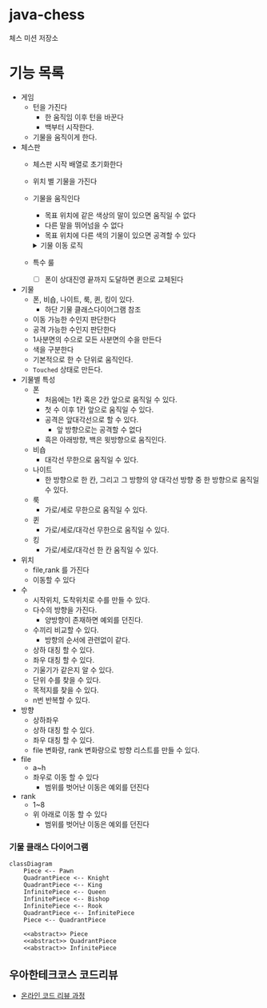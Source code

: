 # java-chess

체스 미션 저장소

# 기능 목록

- 게임
    - 턴을 가진다
        - 한 움직임 이후 턴을 바꾼다
        - 백부터 시작한다.
    - 기물을 움직이게 한다.
- 체스판
    - 체스판 시작 배열로 초기화한다
    - 위치 별 기물을 가진다
    - 기물을 움직인다
        - 목표 위치에 같은 색상의 말이 있으면 움직일 수 없다
        - 다른 말을 뛰어넘을 수 없다
        - 목표 위치에 다른 색의 기물이 있으면 공격할 수 있다
        <details>
            <summary>기물 이동 로직</summary>

        0. 출발 위치에 기물이 존재하는지 확인한다.
        1. 목표 위치에 기물이 존재하는지 확인한다.
            - 같은 색 기물이 있으면: 예외
            - 다른 색 기물이 있으면: 공격
            - 기물이 없으면: 이동
        2. 기물이 목표 위치에 도달할 수 있는지 확인한다.
        3. 목표에 도달하는중 다른 기물이 있는지 확인한다.
            - 있으면: 예외
        4. 도달한다.
            - 공격이면: 기존 말을 해당 말로 대체한다.
            - 이동이면: 해당 말을 위치시킨다.
        </details>
    - 특수 룰
        - [ ] 폰이 상대진영 끝까지 도달하면 퀸으로 교체된다
- 기물
    - 폰, 비숍, 나이트, 룩, 퀸, 킹이 있다.
        - 하단 기물 클래스다이어그램 참조
    - 이동 가능한 수인지 판단한다
    - 공격 가능한 수인지 판단한다
    - 1사분면의 수으로 모든 사분면의 수을 만든다
    - 색을 구분한다
    - 기본적으로 한 수 단위로 움직인다.
    - `Touched` 상태로 만든다.
- 기물별 특성
    - 폰
        - 처음에는 1칸 혹은 2칸 앞으로 움직일 수 있다.
        - 첫 수 이후 1칸 앞으로 움직일 수 있다.
        - 공격은 앞대각선으로 할 수 있다.
            - 앞 방향으로는 공격할 수 없다
        - 흑은 아래방향, 백은 윗방향으로 움직인다.
    - 비숍
        - 대각선 무한으로 움직일 수 있다.
    - 나이트
        - 한 방향으로 한 칸, 그리고 그 방향의 양 대각선 방향 중 한 방향으로 움직일 수 있다.
    - 룩
        - 가로/세로 무한으로 움직일 수 있다.
    - 퀸
        - 가로/세로/대각선 무한으로 움직일 수 있다.
    - 킹
        - 가로/세로/대각선 한 칸 움직일 수 있다.
- 위치
    - file,rank 를 가진다
    - 이동할 수 있다
- 수
    - 시작위치, 도착위치로 수를 만들 수 있다.
    - 다수의 방향을 가진다.
        - 양방향이 존재하면 예외를 던진다.
    - 수끼리 비교할 수 있다.
        - 방향의 순서에 관련없이 같다.
    - 상하 대칭 할 수 있다.
    - 좌우 대칭 할 수 있다.
    - 기울기가 같은지 알 수 있다.
    - 단위 수를 찾을 수 있다.
    - 목적지를 찾을 수 있다.
    - n번 반복할 수 있다.
- 방향
    - 상하좌우
    - 상하 대칭 할 수 있다.
    - 좌우 대칭 할 수 있다.
    - file 변화량, rank 변화량으로 방향 리스트를 만들 수 있다.
- file
    - a~h
    - 좌우로 이동 할 수 있다
        - 범위를 벗어난 이동은 예외를 던진다
- rank
    - 1~8
    - 위 아래로 이동 할 수 있다
        - 범위를 벗어난 이동은 예외를 던진다

### 기물 클래스 다이어그램

```mermaid
classDiagram
    Piece <-- Pawn
    QuadrantPiece <-- Knight
    QuadrantPiece <-- King
    InfinitePiece <-- Queen
    InfinitePiece <-- Bishop
    InfinitePiece <-- Rook
    QuadrantPiece <-- InfinitePiece
    Piece <-- QuadrantPiece

    <<abstract>> Piece
    <<abstract>> QuadrantPiece
    <<abstract>> InfinitePiece
```

## 우아한테크코스 코드리뷰

- [온라인 코드 리뷰 과정](https://github.com/woowacourse/woowacourse-docs/blob/master/maincourse/README.md)
